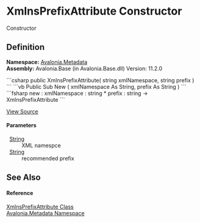 # XmlnsPrefixAttribute Constructor


Constructor



## Definition
**Namespace:** <a href="N_Avalonia_Metadata">Avalonia.Metadata</a>  
**Assembly:** Avalonia.Base (in Avalonia.Base.dll) Version: 11.2.0

<Tabs groupId="api-code-preview">
<TabItem value="csharp" label="C#">
```csharp
public XmlnsPrefixAttribute(
	string xmlNamespace,
	string prefix
)
```
</TabItem>
<TabItem value="vb" label="VB">
```vb
Public Sub New ( 
	xmlNamespace As String,
	prefix As String
)
```
</TabItem>
<TabItem value="fsharp" label="F#">
```fsharp
new : 
        xmlNamespace : string * 
        prefix : string -> XmlnsPrefixAttribute
```
</TabItem>
</Tabs>



<a href="https://github.com/AvaloniaUI/Avalonia/tree/master/src/Avalonia.Base/Metadata/XmlnsPrefixAttribute.cs#L22" title="View the source code">View Source</a>



#### Parameters
<dl><dt>  <a href="https://learn.microsoft.com/dotnet/api/system.string" target="_blank" rel="noopener noreferrer">String</a></dt><dd>XML namespce</dd><dt>  <a href="https://learn.microsoft.com/dotnet/api/system.string" target="_blank" rel="noopener noreferrer">String</a></dt><dd>recommended prefix</dd></dl>

## See Also


#### Reference
<a href="T_Avalonia_Metadata_XmlnsPrefixAttribute">XmlnsPrefixAttribute Class</a>  
<a href="N_Avalonia_Metadata">Avalonia.Metadata Namespace</a>  

